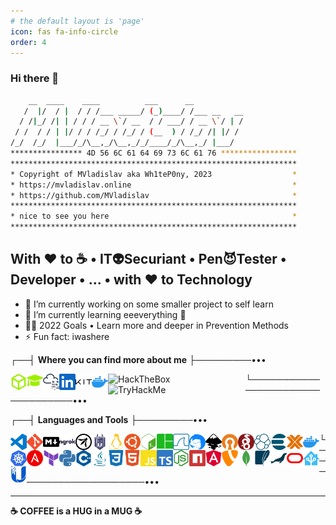 ```yaml
---
# the default layout is 'page'
icon: fas fa-info-circle
order: 4
---
```


### **Hi there 👋**

```sh
    __  ____    ____          ___      __
   /  |/  / |  / / /___ _____/ (_)____/ /___ __   __
  / /|_/ /| | / / / __ \`/ __  / / ___/ / __ \`/ | /
 / /  / / | |/ / / /_/ / /_/ / (__  ) / /_/ /| |/ /
/_/  /_/  |___/_/\__,_/\__,_/_/____/_/\__,_/ |___/
**************** 4D 56 6C 61 64 69 73 6C 61 76 *****************
****************************************************************
* Copyright of MVladislav aka Wh1teP0ny, 2023                  *
* https://mvladislav.online                                    *
* https://github.com/MVladislav                                *
****************************************************************
* nice to see you here                                         *
****************************************************************
```

## With **❤️** to **☕** • IT👽Securiant • Pen😈Tester • Developer • ... • with **❤️** to Technology

- 🔭 I’m currently working on some smaller project to self learn
- 🌱 I’m currently learning eeeverything 🤪
- 🧑‍🎓 2022 Goals • Learn more and deeper in Prevention Methods
- ⚡ Fun fact: iwashere

┌──┤ **Where you can find more about me** ├─────────•••

[<img align="left" alt="Wh1teP0ny | HackTheBox" title="Wh1teP0ny | HackTheBox" width="26px" src="/assets/img/about/icons/HackTheBox.svg"/>][hackthebox • profile]
[<img align="left" alt="Wh1teP0ny | HackTheBox Academy" title="Wh1teP0ny | HackTheBox Academy" width="26px" src="/assets/img/about/icons/graduation-cap.svg"/>][hackthebox • academy • profile]
[<img align="left" alt="Wh1teP0ny | TryHackMe" title="Wh1teP0ny | TryHackMe" width="26px" src="/assets/img/about/icons/TryHackMe.svg"/>][tryhackme • profile]
[<img align="left" alt="Vladislav M. | LinkedIn" title="Vladislav M. | LinkedIn" width="26px" src="/assets/img/about/icons/LinkedIn.svg"/>][linkedin]
[<img align="left" alt="Vladislav M. | Kit" title="Vladislav M. | Kit" width="26px" src="/assets/img/about/icons/kit.svg"/>][kit]
[<img align="left" alt="Vladislav M. | DockerHub" title="Vladislav M. | Kit" width="26px" src="/assets/img/about/icons/docker.svg"/>][dockerhub]

[<img align="left" alt="HackTheBox" title="Wh1teP0ny | HackTheBox" width="220px" src="https://www.hackthebox.eu/badge/image/381560">][hackthebox • profile]
[<img align="left" alt="TryHackMe" title="Wh1teP0ny | TryHackMe" width="220px" src="https://tryhackme-badges.s3.amazonaws.com/Wh1teP0ny.png">][tryhackme • profile]

└─────────────────────────────────•••

┌──┤ **Languages and Tools** ├─────────•••

[<img align="left" alt="VisualStudioCode" title="VisualStudioCode" width="26px" src="/assets/img/about/icons/VisualStudioCode.svg"/>][mvladislav]
[<img align="left" alt="Git" title="Git"  width="26px" src="/assets/img/about/icons/Git.svg"/>][mvladislav]
[<img align="left" alt="Markdown" title="Markdown" width="26px" src="/assets/img/about/languages/Markdown.svg"/>][mvladislav]
[<img align="left" alt="ngrok" title="ngrok" width="26px" src="/assets/img/about/icons/ngrok.svg"/>][mvladislav]
[<img align="left" alt="OWASP" title="OWASP" width="26px" src="/assets/img/about/icons/OWASP.svg"/>][mvladislav]
[<img align="left" alt="Snyk" title="Snyk" width="26px" src="/assets/img/about/icons/Snyk.svg"/>][mvladislav]

[<img align="left" alt="Linux" title="Linux" width="26px" src="/assets/img/about/icons/Linux.svg"/>][mvladislav]
[<img align="left" alt="Ubuntu" title="Ubuntu" width="26px" src="/assets/img/about/icons/Ubuntu.svg"/>][mvladislav]
[<img align="left" alt="GnuBash" title="GnuBash" width="26px" src="/assets/img/about/icons/gnubash.svg"/>][mvladislav]
[<img align="left" alt="tmux" title="tmux" width="26px" src="/assets/img/about/icons/tmux.svg"/>][mvladislav]
[<img align="left" alt="WireShark" title="WireShark" width="26px" src="/assets/img/about/icons/wireshark.svg"/>][mvladislav]

[<img align="left" alt="Thunderbird" title="Thunderbird" width="26px" src="/assets/img/about/icons/thunderbird.svg"/>][mvladislav]

[<img align="left" alt="Inkscape" title="Inkscape" width="26px" src="/assets/img/about/icons/Inkscape.svg"/>][mvladislav]

[<img align="left" alt="OpenVPN" title="OpenVPN" width="26px" src="/assets/img/about/icons/OpenVPN.svg"/>][mvladislav]
[<img align="left" alt="Wireguard" title="Wireguard" width="26px" src="/assets/img/about/icons/wireguard.svg"/>][mvladislav]

[<img align="left" alt="elastic" title="elastic" width="26px" src="/assets/img/about/icons/elastic.svg"/>][mvladislav]
[<img align="left" alt="elasticsearch" title="elasticsearch" width="26px" src="/assets/img/about/icons/elasticsearch.svg"/>][mvladislav]

[<img align="left" alt="Proxmox" title="Proxmox" width="26px" src="/assets/img/about/icons/Proxmox.svg"/>][mvladislav]
[<img align="left" alt="docker" title="docker" width="26px" src="/assets/img/about/icons/docker.svg"/>][mvladislav]
[<img align="left" alt="kubernetes" title="kubernetes" width="26px" src="/assets/img/about/icons/kubernetes.svg"/>][mvladislav]
[<img align="left" alt="Ansible" title="Ansible" width="26px" src="/assets/img/about/icons/Ansible.svg"/>][mvladislav]
[<img align="left" alt="terraform" title="terraform" width="26px" src="/assets/img/about/icons/terraform.svg"/>][mvladislav]

[<img align="left" alt="python" title="python" width="26px" src="/assets/img/about/languages/python.svg"/>][mvladislav]
[<img align="left" alt="C++" title="C++" width="26px" src="/assets/img/about/languages/C++.svg"/>][mvladislav]
[<img align="left" alt="Java" title="Java" width="26px" src="/assets/img/about/languages/Java.svg"/>][mvladislav]

[<img align="left" alt="CSS3" title="CSS3" width="26px" src="/assets/img/about/languages/CSS3.svg"/>][mvladislav]
[<img align="left" alt="HTML5" title="HTML5" width="26px" src="/assets/img/about/languages/HTML5.svg"/>][mvladislav]
[<img align="left" alt="JavaScript" title="JavaScript" width="26px" src="/assets/img/about/languages/JavaScript.svg"/>][mvladislav]
[<img align="left" alt="TypeScript" title="TypeScript" width="26px" src="/assets/img/about/languages/TypeScript.svg"/>][mvladislav]
[<img align="left" alt="Node.js" title="Node.js" width="26px" src="/assets/img/about/languages/Node.js.svg"/>][mvladislav]
[<img align="left" alt="npm" title="npm" width="26px" src="/assets/img/about/languages/npm.svg"/>][mvladislav]
[<img align="left" alt="Angular" title="Angular" width="26px" src="/assets/img/about/languages/Angular.svg"/>][mvladislav]
[<img align="left" alt="TYPO3" title="TYPO3" width="26px" src="/assets/img/about/languages/TYPO3.svg"/>][mvladislav]

[<img align="left" alt="MongoDB" title="MongoDB" width="26px" src="/assets/img/about/languages/MongoDB.svg"/>][mvladislav]
[<img align="left" alt="SQLite" title="SQLite" width="26px" src="/assets/img/about/languages/SQLite.svg"/>][mvladislav]
[<img align="left" alt="MariaDB" title="MariaDB" width="26px" src="/assets/img/about/languages/mariadb.svg"/>][mvladislav]
[<img align="left" alt="Oracle" title="Oracle" width="26px" src="/assets/img/about/languages/Oracle.svg"/>][mvladislav]

[<img align="left" alt="homeassistant" title="homeassistant" width="26px" src="/assets/img/about/icons/homeassistant.svg"/>][mvladislav]
[<img align="left" alt="ubiquiti" title="ubiquiti" width="26px" src="/assets/img/about/icons/ubiquiti.svg"/>][mvladislav]

└──────────────────────•••

---

**☕ COFFEE is a HUG in a MUG ☕**

[mvladislav]: https://mvladislav.online
[hackthebox • profile]: https://app.hackthebox.com/profile/381560
[hackthebox • academy • profile]: https://academy.hackthebox.com/dashboard
[tryhackme • profile]: https://tryhackme.com/p/Wh1teP0ny
[linkedin]: https://www.linkedin.com/in/vladislav-masepohl
[kit]: https://kit.co/MVladislav
[dockerhub]: https://hub.docker.com/u/mvladislav
